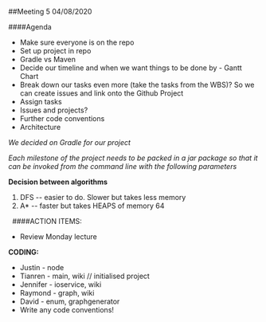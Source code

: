 ##Meeting 5
04/08/2020

####Agenda
- Make sure everyone is on the repo
- Set up project in repo
- Gradle vs Maven
- Decide our timeline and when we want things to be done by - Gantt Chart
- Break down our tasks even more (take the tasks from the WBS)? So we can create issues and link onto the Github Project
- Assign tasks
- Issues and projects?
- Further code conventions
- Architecture

*We decided on Gradle for our project*

*Each milestone of the project needs to be packed in a jar package so that it can be invoked from the command line with the following parameters*

**Decision between algorithms**

1. DFS -- easier to do. Slower but takes less memory
2. A* -- faster but takes HEAPS of memory
64

&nbsp;
####ACTION ITEMS:
- Review Monday lecture

**CODING:**
- Justin - node
- Tianren - main, wiki // initialised project
- Jennifer - ioservice, wiki
- Raymond - graph, wiki
- David - enum, graphgenerator
- Write any code conventions! 